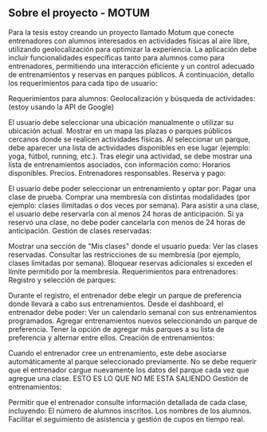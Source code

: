 ## Sobre el proyecto - MOTUM
Para la tesis estoy creando un proyecto llamado Motum que conecte entrenadores con alumnos interesados en actividades físicas al aire libre, utilizando geolocalización para optimizar la experiencia. La aplicación debe incluir funcionalidades específicas tanto para alumnos como para entrenadores, permitiendo una interacción eficiente y un control adecuado de entrenamientos y reservas en parques públicos. A continuación, detallo los requerimientos para cada tipo de usuario:

Requerimientos para alumnos:
Geolocalización y búsqueda de actividades: (estoy usando la API de Google)

El usuario debe seleccionar una ubicación manualmente o utilizar su ubicación actual.
Mostrar en un mapa las plazas o parques públicos cercanos donde se realicen actividades físicas.
Al seleccionar un parque, debe aparecer una lista de actividades disponibles en ese lugar (ejemplo: yoga, fútbol, running, etc.).
Tras elegir una actividad, se debe mostrar una lista de entrenamientos asociados, con información como:
Horarios disponibles.
Precios.
Entrenadores responsables.
Reserva y pago:

El usuario debe poder seleccionar un entrenamiento y optar por:
Pagar una clase de prueba.
Comprar una membresía con distintas modalidades (por ejemplo: clases ilimitadas o dos veces por semana).
Para asistir a una clase, el usuario debe reservarla con al menos 24 horas de anticipación.
Si ya reservó una clase, no debe poder cancelarla con menos de 24 horas de anticipación.
Gestión de clases reservadas:

Mostrar una sección de "Mis clases" donde el usuario pueda:
Ver las clases reservadas.
Consultar las restricciones de su membresía (por ejemplo, clases limitadas por semana).
Bloquear reservas adicionales si exceden el límite permitido por la membresía.
Requerimientos para entrenadores:
Registro y selección de parques:

Durante el registro, el entrenador debe elegir un parque de preferencia donde llevará a cabo sus entrenamientos.
Desde el dashboard, el entrenador debe poder:
Ver un calendario semanal con sus entrenamientos programados.
Agregar entrenamientos nuevos seleccionando un parque de preferencia.
Tener la opción de agregar más parques a su lista de preferencia y alternar entre ellos.
Creación de entrenamientos:

Cuando el entrenador cree un entrenamiento, este debe asociarse automáticamente al parque seleccionado previamente.
No se debe requerir que el entrenador cargue nuevamente los datos del parque cada vez que agregue una clase. ESTO ES LO QUE NO ME ESTA SALIENDO
Gestión de entrenamientos:

Permitir que el entrenador consulte información detallada de cada clase, incluyendo:
El número de alumnos inscritos.
Los nombres de los alumnos.
Facilitar el seguimiento de asistencia y gestión de cupos en tiempo real.




